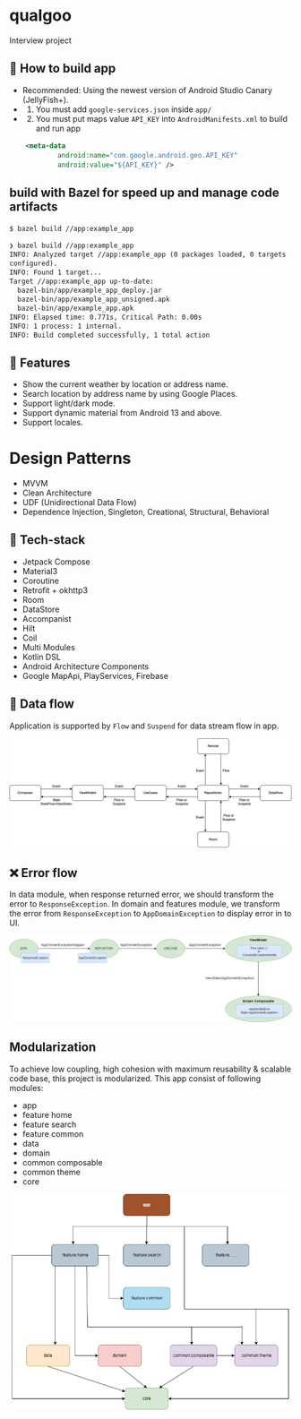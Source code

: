 # qualgoo
Interview project

## :hammer: How to build app

- Recommended: Using the newest version of Android Studio Canary (JellyFish+).
- 1. You must add `google-services.json` inside `app/`
- 2. You must put maps value `API_KEY` into `AndroidManifests.xml` to build and run app
```XML
    <meta-data
            android:name="com.google.android.geo.API_KEY"
            android:value="${API_KEY}" />
```

## build with Bazel for speed up and manage code artifacts

`$ bazel build //app:example_app`

```console
❯ bazel build //app:example_app
INFO: Analyzed target //app:example_app (0 packages loaded, 0 targets configured).
INFO: Found 1 target...
Target //app:example_app up-to-date:
  bazel-bin/app/example_app_deploy.jar
  bazel-bin/app/example_app_unsigned.apk
  bazel-bin/app/example_app.apk
INFO: Elapsed time: 0.771s, Critical Path: 0.00s
INFO: 1 process: 1 internal.
INFO: Build completed successfully, 1 total action
```

## :blue_book: Features

- Show the current weather by location or address name.
- Search location by address name by using Google Places.
- Support light/dark mode.
- Support dynamic material from Android 13 and above.
- Support locales.

# Design Patterns
 
- MVVM
- Clean Architecture
- UDF (Unidirectional Data Flow)
- Dependence Injection, Singleton, Creational, Structural, Behavioral

## :construction: Tech-stack
- Jetpack Compose
- Material3
- Coroutine
- Retrofit + okhttp3
- Room
- DataStore
- Accompanist
- Hilt
- Coil
- Multi Modules
- Kotlin DSL
- Android Architecture Components
- Google MapApi, PlayServices, Firebase

## :tram: Data flow

Application is supported by `Flow` and `Suspend` for data stream flow in app.


![Data flow](images/data_flow.png "Data flow")

## :x: Error flow

In data module, when response returned error, we should transform the error to `ResponseException`. In domain and features module, we transform the error from `ResponseException` to `AppDomainException` to display error in to UI.

![Error flow](images/error_flow.png "Error flow")

## Modularization
To achieve low coupling, high cohesion with maximum reusability & scalable code base, this project is modularized.
This app consist of following modules:

- app
- feature home
- feature search
- feature common
- data
- domain
- common composable
- common theme
- core

<img src="images/modularization.png" width=760  />
